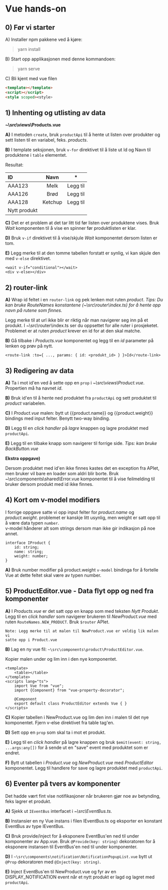 # Vue hands-on

## 0) Før vi starter

A) Installer npm pakkene ved å kjøre:

> yarn install 

B) Start opp applikasjonen med denne kommandoen:

> yarn serve

C) Bli kjent med vue filen 

```html
<template></template>
<script></script>
<style scoped><style>
```

## 1) Inhenting og utlisting av data 

**~\src\views\Products.vue**

**A)**  I metoden `create`, bruk `productApi` til å hente 
        ut listen over produkter og sett listen til en variabel, feks. _products_. 

**B)**  I template seksjonen, bruk `v-for` direktivet til å liste ut 
        Id og Navn til produktene i `table` elementet.

Resultat:

| ID      | Navn        | *           
|:--------|:-----------:|----------   
| AAA123  | Melk        | Legg til     
| AAA126  | Brød        | Legg til
| AAA128  | Ketchup     | Legg til
| Nytt produkt ||

**C)**  Det er et problem at det tar litt tid før listen over produktene vises.
        Bruk _Wait_ komponenten til å vise en spinner før produktlisten er klar.

**D)**  Bruk `v-if` direktivet til å vise/skjule _Wait_ komponentet dersom listen er tom.

**E)**  Legg merke til at den tomme tabellen forstatt er synlig, vi kan skjule den med `v-else`
        direktivet.
    
```
<wait v-if="conditional"></wait>
<div v-else></div>
```

## 2) router-link

**A)**  Wrap id feltet i en `router-link` og pek lenken mot ruten _product_. 
        _Tips: Du kan bruke RouteNames konstantene (~\src\router\index.ts) for å hente opp navn på rutene som finnes._ 

Legg merke til at url ikke blir er riktig når man navigerer seg inn på et produkt. 
I ~\src\router\index.ts ser du oppsettet for alle ruter i prosjeketet. 
Problemet er at ruten _product_ krever en id for at den skal matche. 

**B)**  Gå tilbake i _Products.vue_ komponentet og legg til en _id_ parameter på lenken og
        prøv på nytt.
 
```
<route-link :to={ ..., params: { id: <produkt_id> } }>Id</route-link>
```

## 3) Redigering av data

**A)**  Ta i mot id'en ved å sette opp en `prop` i _~\src\views\Product.vue_. 
        Propertien må ha navnet _id_.
    
**B)**  Bruk id'en til å hente ned produktet fra `productApi` og sett produktet til 
        _product_ variabelen.

**C)**  I _Product.vue_ malen: bytt ut {{product.name}} og {{product.weight}} bindings med input 
        felter. Benytt two-way binding.
    
**D)**  Legg til en _click handler_ på _lagre_ knappen og lagre produktet med `productApi`. 

**E)**  Legg til en tilbake knapp som navigerer til forrige side.
        _Tips: kan bruke BackButton.vue_ 

**Ekstra oppgave)**

Dersom produktet med id'en ikke finnes kastes det en exception fra APIet, men bruker vil bare
en loader som aldri blir borte. 
Bruk ~\src\components\shared\Error.vue komponentet til å vise feilmelding til bruker dersom produkt med id ikke finnes.

## 4) Kort om v-model modifiers

I forrige oppgave satte vi opp input felter for _product.name_ og _product.weight_.
problemet er kanskje litt usynlig, men weight er satt opp til å være data typen `number`.  
v-model hånderer alt som strings dersom man ikke gir indikasjon på noe annet.
    
```
interface IProduct {
    id: string;
    name: string;
    weight: number;
}
```

**A)**  Bruk number modifier på product.weight `v-model` bindinga for å fortelle Vue 
        at dette feltet skal være av typen number.
        
## 5) ProductEditor.vue - Data flyt opp og ned fra komponenter

**A)**  I _Products.vue_ er det satt opp en knapp som med teksten _Nytt Produkt_.
        Legg til en _click handler_ som navigerer brukeren til _NewProduct.vue_ med ruten 
        `RouteNames.NEW_PRODUCT`. Bruk `$router` APIet.
        
    Note: Legg merke til at malen til NewProduct.vue er veldig lik malen vi 
    satte opp i Product.vue
        
**B)**  Lag en ny vue fil: `~\src\components\product\ProductEditor.vue`.

Kopier malen under og lim inn i den nye komponentet. 
```
<template>
    <table></table>
</template>
<scripts lang="ts">
    import Vue from "vue";
    import {Component} from "vue-property-decorator";
    
    @Component
    export default class ProductEditor extends Vue { }
</scripts>
```

**C)**  Kopier tabellen i NewProduct.vue og lim den inn i malen til det nye komponentet. Fjern
        v-else direktivet fra table tag'en.
    
**D)**  Sett opp en `prop` som skal ta i mot et produkt. 

**E)**  Legg til en _click handler_ på lagre knappen og bruk `$emit(event: string, ...args:any[])` for å sende ut en 
        "save" event med produktet som er endret. 

**F)**  Bytt ut tabellen i _Product.vue_ og _NewProduct.vue_ med _ProductEditor_ komponentet. 
        Legg til handlere for save og lagre produktet med `productApi`.
    
## 6) Eventer på tvers av komponenter

Det hadde vært fint vise notifikasjoner når brukeren gjør noe av betynding, feks lagrer et produkt. 

**A)**  Sjekk ut `IEventBus` interfacet i _~\src\EventBus.ts_.

**B)**  Instansier en ny Vue instans i filen IEventBus.ts og eksporter en konstant EventBus av type IEventBus.

**C)**  Bruk provide/inject for å eksponere EventBus'en ned til under komponenter av App.vue.
        Bruk `@Provide(key: string)` dekoratoren for å eksponere instansen til EventBus'en ned 
        til under komponenter.
    
**D)**  I `~\src\components\notification\NotificationPopupList.vue` bytt ut `@Prop` dekoratoren med 
    `@Inject(key: string)`.
    
**E)**  Inject EventBus'en til NewProduct.vue og fyr av en DISPLAY_NOTIFICATION event når et nytt 
        produkt er lagd og lagret med `productApi`.   
    
